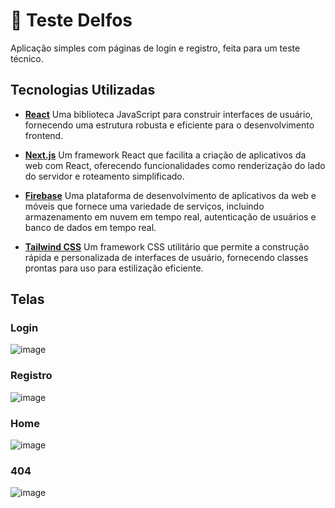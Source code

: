 # 🍃 Teste Delfos
Aplicação simples com páginas de login e registro, feita para um teste técnico.

## Tecnologias Utilizadas

- **[React](https://pt-br.react.dev)** Uma biblioteca JavaScript para construir interfaces de usuário, fornecendo uma estrutura robusta e eficiente para o desenvolvimento frontend.

- **[Next.js](https://nextjs.org/)** Um framework React que facilita a criação de aplicativos da web com React, oferecendo funcionalidades como renderização do lado do servidor e roteamento simplificado.

- **[Firebase](https://firebase.google.com/?hl=pt/)** Uma plataforma de desenvolvimento de aplicativos da web e móveis que fornece uma variedade de serviços, incluindo armazenamento em nuvem em tempo real, autenticação de usuários e banco de dados em tempo real.

- **[Tailwind CSS](https://tailwindui.com)** Um framework CSS utilitário que permite a construção rápida e personalizada de interfaces de usuário, fornecendo classes prontas para uso para estilização eficiente.

## Telas
### Login
![image](https://github.com/Maruquitus/teste-delfos/assets/58173530/29e240b0-de19-4d8b-b5c4-6853363df951)

### Registro
![image](https://github.com/Maruquitus/teste-delfos/assets/58173530/6758e05e-74c7-4fa4-973e-dee4e724eb96)

### Home
![image](https://github.com/Maruquitus/teste-delfos/assets/58173530/249f63a0-1e7c-4a48-8947-ea6da4cf8fb4)

### 404
![image](https://github.com/Maruquitus/teste-delfos/assets/58173530/3586b0c6-3f48-4cef-a323-a943b60c2e8e)

